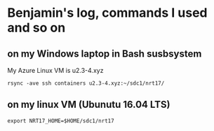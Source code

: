 # Benjamin's log, commands I used and so on

## on my Windows laptop in Bash susbsystem

My Azure Linux VM is u2.3-4.xyz

```
rsync -ave ssh containers u2.3-4.xyz:~/sdc1/nrt17/
```


## on my linux VM (Ubunutu 16.04 LTS)

```
export NRT17_HOME=$HOME/sdc1/nrt17
```
